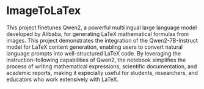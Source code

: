 # ImageToLaTex
This project finetunes Qwen2, a powerful multilingual large language model developed by Alibaba, for generating LaTeX mathematical formulas from images. This project demonstrates the integration of the Qwen2-7B-Instruct model for LaTeX content generation, enabling users to convert natural language prompts into well-structured LaTeX code. By leveraging the instruction-following capabilities of Qwen2, the notebook simplifies the process of writing mathematical expressions, scientific documentation, and academic reports, making it especially useful for students, researchers, and educators who work extensively with LaTeX. 
